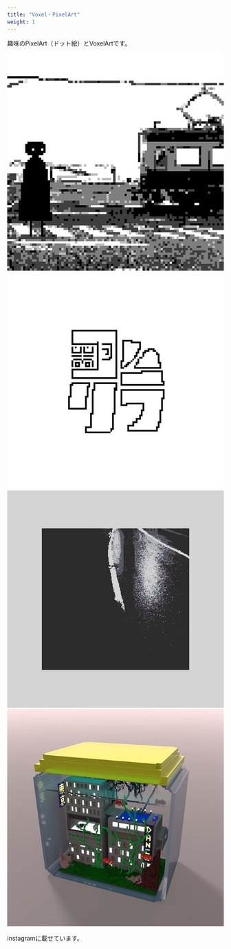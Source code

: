 ```yaml
---
title: "Voxel・PixelArt"
weight: 1
---
```


趣味のPixelArt（ドット絵）とVoxelArtです。

![1](./img/art1.jpg)
![2](./img/art2.jpg)
![3](./img/art3.jpg)
![4](./img/art4.jpg)

instagramに載せています。  <a href="https://www.instagram.com/m0z_zz/">
        <i class="fab fa-instagram"></i>
    </a>